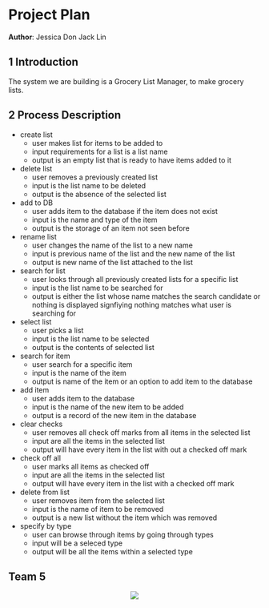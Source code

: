 # Project Plan


**Author**: Jessica Don Jack Lin

## 1 Introduction

The system we are building is a Grocery List Manager, to make grocery lists.

## 2 Process Description

- create list
	- user makes list for items to be added to
	- input requirements for a list is a list name
	- output is an empty list that is ready to have items added to it
- delete list
	- user removes a previously created list
	- input is the list name to be deleted
	- output is the absence of the selected list
- add to DB
	- user adds item to the database if the item does not exist
	- input is the name and type of the item
	- output is the storage of an item not seen before
- rename list
	- user changes the name of the list to a new name
	- input is previous name of the list and the new name of the list
	- output is new name of the list attached to the list
- search for list
	- user looks through all previously created lists for a specific list 
	- input is the list name to be searched for
	- output is either the list whose name matches the search candidate or nothing is displayed signfiying nothing matches what user is searching for
- select list
	- user picks a list
	- input is the list name to be selected
	- output is the contents of selected list
- search for item
	- user search for a specific item
	- input is the name of the item
	- output is name of the item or an option to add item to the database
- add item
	- user adds item to the database
	- input is the name of the new item to be added
	- output is a record of the new item in the database
- clear checks
	- user removes all check off marks from all items in the selected list
	- input are all the items in the selected list
	- output will have every item in the list with out a checked off mark
- check off all
	- user marks all items as checked off
	- input are all the items in the selected list
	- output will have every item in the list with a checked off mark 
- delete from list
	- user removes item from the selected list 
	- input is the name of item to be removed
	- output is a new list without the item which was removed
- specify by type
	- user can browse through items by going through types
	- input will be a seleced type
	- output will be all the items within a selected type

## Team 5

<!-- ![Roles](Roles.png) -->
<p align="center">
  <img src="/Roles.png"/>
</p>


<!-- <object data="/Roles.pdf" type="application/pdf" width="700px" height="700px">
    <embed src="/Roles.pdf">
        This browser does not support PDFs. Please download the PDF to view it: <a href="Roles.pdf">Download PDF</a>.</p>
    </embed>
</object>
 -->

